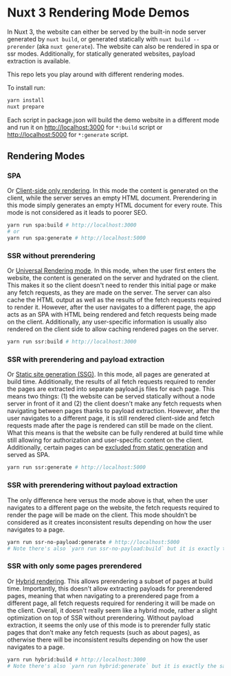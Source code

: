 # Nuxt 3 Rendering Mode Demos

In Nuxt 3, the website can either be served by the built-in node server generated by `nuxt build`, or generated
statically
with `nuxt build --prerender` (aka `nuxt generate`). The website can also be rendered in spa or ssr modes. Additionally,
for
statically generated websites, payload extraction is available.

This repo lets you play around with different rendering modes.

To install run:

```bash
yarn install
nuxt prepare
```

Each script in package.json will build the demo website in a different mode and run it
on [http://localhost:3000](http://localhost:3000) for `*:build` script or
[http://localhost:5000](http://localhost:5000) for `*:generate` script.

## Rendering Modes

### SPA

Or [Client-side only rendering](https://nuxt.com/docs/guide/concepts/rendering#client-side-only-rendering).
In this mode the content is generated on the client, while the server serves an empty HTML document.
Prerendering in this mode simply generates an empty HTML document for every route.
This mode is not considered as it leads to poorer SEO.

```bash
yarn run spa:build # http://localhost:3000
# or
yarn run spa:generate # http://localhost:5000
```

### SSR without prerendering

Or [Universal Rendering mode](https://nuxt.com/docs/guide/concepts/rendering#universal-rendering). In this mode, when
the user first enters the website, the content is generated on the server and hydrated on the client. This makes it so
the client doesn't need to render this initial page or make any fetch requests, as they are made on the server. The
server can also cache the HTML output as well as the results of the fetch requests required to render it. However, after
the user navigates to a different page, the app acts as an SPA with HTML being rendered and fetch requests being made on
the client. Additionally, any user-specific information is usually also rendered on the client side to allow caching
rendered pages on the server.

```bash
yarn run ssr:build # http://localhost:3000
```

### SSR with prerendering and payload extraction

Or [Static site generation (SSG)](https://nuxt.com/docs/getting-started/deployment#static-hosting). In this mode, all
pages are generated at build time. Additionally, the results of all fetch requests required to render the pages are
extracted into separate payload.js files for each page. This means two things: (1) the website can be served statically
without a node server in front of it and (2) the client doesn't make any fetch requests when navigating between pages
thanks to payload extraction. However, after the user navigates to a different page, it is still rendered client-side
and fetch requests made after the page is rendered can still be made on the client. What this means is that the website
can be fully rendered at build time while still allowing for authorization and user-specific content on the client.
Additionally, certain pages can
be [excluded from static generation](https://nuxt.com/docs/api/configuration/nuxt-config#exclude) and served as SPA.

```bash
yarn run ssr:generate # http://localhost:5000
```

### SSR with prerendering without payload extraction

The only difference here versus the mode above is that, when the user
navigates to a different page on the website, the fetch requests required to render the page will be made on the client.
This mode shouldn’t be considered as it creates inconsistent results depending on how the user navigates to a page.

```bash
yarn run ssr-no-payload:generate # http://localhost:5000
# Note there's also `yarn run ssr-no-payload:build` but it is exactly the same as SSR without prerendering
```

### SSR with only some pages prerendered

Or [Hybrid rendering](https://nuxt.com/docs/guide/concepts/rendering#new-rendering-patterns-in-nuxt-3). This allows
prerendering a subset of pages at build time.
Importantly, this doesn't allow extracting payloads for prerendered pages, meaning that when navigating to a prerendered
page from a different page, all fetch requests required for rendering it will be made on the client. Overall, it doesn't
really seem like a hybrid mode, rather a slight optimization on top of SSR without prerendering. Without payload
extraction, it seems the only use of this mode is to prerender fully static pages that don’t make any fetch requests
(such as about pages), as otherwise there will be inconsistent results depending on how the user navigates to a page.

```bash
yarn run hybrid:build # http://localhost:3000
# Note there's also `yarn run hybrid:generate` but it is exactly the same as SSR with prerendering and payload extraction
```
